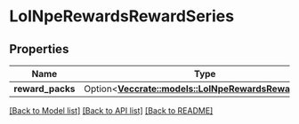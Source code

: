# LolNpeRewardsRewardSeries

## Properties

Name | Type | Description | Notes
------------ | ------------- | ------------- | -------------
**reward_packs** | Option<[**Vec<crate::models::LolNpeRewardsRewardPack>**](LolNpeRewardsRewardPack.md)> |  | [optional]

[[Back to Model list]](../README.md#documentation-for-models) [[Back to API list]](../README.md#documentation-for-api-endpoints) [[Back to README]](../README.md)


